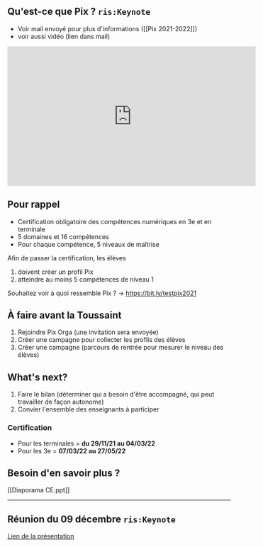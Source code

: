 ## Qu'est-ce que Pix ? `ris:Keynote`
- Voir mail envoyé pour plus d'informations ([[Pix 2021-2022]])
- voir aussi vidéo (lien dans mail)

<iframe width="560" height="315" src="https://www.youtube.com/embed/x9C9tK7SU7g" title="YouTube video player" frameborder="0" allow="accelerometer; autoplay; clipboard-write; encrypted-media; gyroscope; picture-in-picture" allowfullscreen></iframe>

## Pour rappel
- Certification obligatoire des compétences numériques en 3e et en terminale
- 5 domaines et 16 compétences
- Pour chaque compétence, 5 niveaux de maîtrise

Afin de passer la certification, les élèves
1. doivent créer un profil Pix
2. atteindre au moins 5 compétences de niveau 1

Souhaitez voir à quoi ressemble Pix ? -> https://bit.ly/testpix2021

## À faire avant la Toussaint
1. Rejoindre Pix Orga (une invitation sera envoyée)
2. Créer une  campagne pour collecter les profils des élèves
3. Créer une campagne (parcours de rentrée pour mesurer le niveau des élèves)

## What's next?
1. Faire le bilan (déterminer qui a besoin d'être accompagné, qui peut travailler de façon autonome)
2. Convier l'ensemble des enseignants à participer

### Certification
- Pour les terminales = **du 29/11/21 au 04/03/22**
- Pour les 3e = **07/03/22 au 27/05/22**

## Besoin d'en savoir plus ?
[[Diaporama CE.ppt]]

<hr />

## Réunion du 09 décembre `ris:Keynote`
[Lien de la présentation](https://docs.google.com/presentation/d/17c84I7RZBjYVpQuU6BdTbK4ogl1q3IkWEcVg0YsJT5Q/edit#slide=id.p)